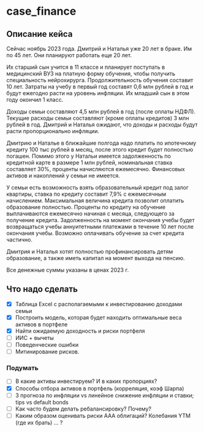 # case_finance
## Описание кейса
Сейчас ноябрь 2023 года. Дмитрий и Наталья уже 20 лет в браке. Им по 45 лет. Они планируют работать еще 20 лет.

Их старший сын учится в 11 классе и планирует поступать в медицинский ВУЗ на платную форму обучения, чтобы получить специальность нейрохирурга. Продолжительность обучения составит 10 лет. Затраты на учебу в первый год составят 0,6 млн рублей в год и будут ежегодно расти на уровень инфляции. Их младший сын в этом году окончил 1 класс.

Доходы семьи составляют 4,5 млн рублей в год (после оплаты НДФЛ). Текущие расходы семьи составляют (кроме оплаты кредитов) 3 млн рублей в год. Дмитрий и Наталья ожидают, что доходы и расходы будут расти пропорционально инфляции.

Дмитрию и Наталье в ближайшие полгода надо платить по ипотечному кредиту 100 тыс рублей в месяц, после этого кредит будет полностью погашен. Помимо этого у Натальи имеется задолженность по кредитной карте в размере 1 млн рублей, номинальная ставка составляет 30%, проценты начисляются ежемесячно. Финансовых активов и накоплений у семьи не имеется.

У семьи есть возможность взять образовательный кредит под залог квартиры, ставка по кредиту составит 7,9% с ежемесячным начислением. Максимальная величина кредита позволит оплатить образование полностью. Проценты по кредиту на обучение выплачиваются ежемесячно начиная с месяца, следующего за получение кредита. Задолженность на момент окончания учебы будет возвращаться учебы аннуитетными платежами в течение 10 лет после окончания учебы. Возможно оплачивать обучение за счет кредита частично.

Дмитрия и Наталья хотят полностью профинансировать детям образование, а также иметь капитал на момент выхода на пенсию.

Все денежные суммы указаны в ценах 2023 г.

## Что надо сделать
- [x] Таблица Excel с располагаемыми к инвестированию доходами семьи
- [x] Построить модель, которая будет находить оптимальные веса активов в портфеле
- [x] Найти ожидаемую доходность и риски портфеля
- [ ] ИИС + вычеты
- [ ] Поведенческие ошибки
- [ ] Митинирование рисков. 

### Подумать
- [ ] В какие активы инвестируем? И в каких пропорциях?
- [x] Способы отбора активов в портфель (корреляция, коэф Шарпа)
- [ ] 3 прогноза по инфляции vs линейное снижение инфляции и ставки;
tips vs default bonds
- [ ] Как часто будем делать ребалансировку? Почему?
- [ ] Каким образом оценивать риски AAA облигаций? Колебания YTM (где их брать) ... ?
